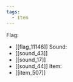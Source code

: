 ```yaml
---
tags:
  - Item
---
```

Flag:
- [[flag_11146]]
Sound:
- [[sound_43]]
- [[sound_17]]
- [[sound_44]]
Item:
- [[item_507]]
